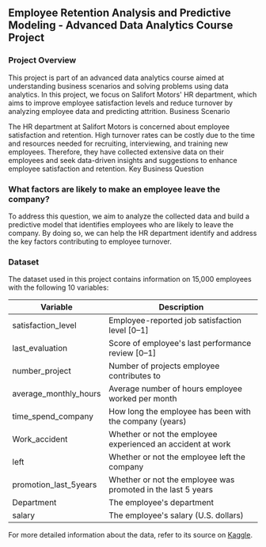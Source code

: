 ## Employee Retention Analysis and Predictive Modeling - Advanced Data Analytics Course Project

### Project Overview

This project is part of an advanced data analytics course aimed at understanding business scenarios and solving problems using data analytics. In this project, we focus on Salifort Motors' HR department, which aims to improve employee satisfaction levels and reduce turnover by analyzing employee data and predicting attrition.
Business Scenario

The HR department at Salifort Motors is concerned about employee satisfaction and retention. High turnover rates can be costly due to the time and resources needed for recruiting, interviewing, and training new employees. Therefore, they have collected extensive data on their employees and seek data-driven insights and suggestions to enhance employee satisfaction and retention.
Key Business Question

### What factors are likely to make an employee leave the company?

To address this question, we aim to analyze the collected data and build a predictive model that identifies employees who are likely to leave the company. By doing so, we can help the HR department identify and address the key factors contributing to employee turnover.

### Dataset

The dataset used in this project contains information on 15,000 employees with the following 10 variables:

| Variable                | Description                                                 |
|-------------------------|-------------------------------------------------------------|
| satisfaction_level      | Employee-reported job satisfaction level [0–1]              |
| last_evaluation         | Score of employee's last performance review [0–1]           |
| number_project          | Number of projects employee contributes to                  |
| average_monthly_hours   | Average number of hours employee worked per month           |
| time_spend_company      | How long the employee has been with the company (years)     |
| Work_accident           | Whether or not the employee experienced an accident at work |
| left                    | Whether or not the employee left the company                |
| promotion_last_5years   | Whether or not the employee was promoted in the last 5 years|
| Department              | The employee's department                                   |
| salary                  | The employee's salary (U.S. dollars)                        |

For more detailed information about the data, refer to its source on [Kaggle](https://www.kaggle.com/datasets/mfaisalqureshi/hr-analytics-and-job-prediction?select=HR_comma_sep.csv).

